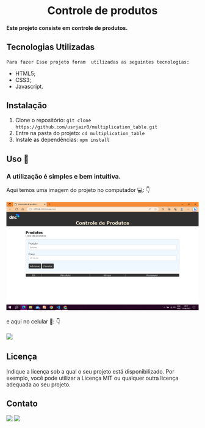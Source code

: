 <div align="center">
  <h1> Controle de produtos </h1>
</div>

#### Este projeto consiste em controle de produtos.

## Tecnologias Utilizadas 
    Para fazer Esse projeto foram  utilizadas as seguintes tecnologias:
- HTML5;
- CSS3;
- Javascript.

## Instalação

1. Clone o repositório: `git clone https://github.com/usrjair0/multiplication_table.git`
2. Entre na pasta do projeto: `cd multiplication_table`
3. Instale as dependências: `npm install` 

## Uso 🧐

### A utilização é simples e bem intuitiva. <br>
 Aqui temos uma imagem do projeto no computador 💻: 👇<br> <br>
<img src="./assets/PcView.png"> <br><br>
 e aqui no celular :iphone:: 👇 <br><br>
<img src="./assets/mobileView.jpeg">

## Licença

Indique a licença sob a qual o seu projeto está disponibilizado. Por exemplo, você pode utilizar a Licença MIT ou qualquer outra licença adequada ao seu projeto.

## Contato

<a href="https://www.instagram.com/jairoo.jrr/" target="_blank"><img src="https://img.shields.io/badge/-Instagram-%23E4405F?style=for-the-badge&logo=instagram&logoColor=white" target="_blank"></a>
<a href="https://www.linkedin.com/in/jairo-silva-1bb24a25a/" target="_blank"><img src="https://img.shields.io/badge/-LinkedIn-%230077B5?style=for-the-badge&logo=linkedin&logoColor=white" target="_blank"></a>
